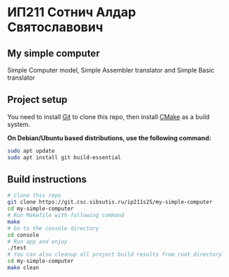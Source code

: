 # ИП211 Сотнич Алдар Святославович 

## My simple computer

Simple Computer model, Simple Assembler translator and Simple Basic translator

## Project setup

You need to install [Git][] to clone this repo, then install [CMake][] as a build system.</br>

**On Debian/Ubuntu based distributions, use the following command:**

```sh
sudo apt update
sudo apt install git build-essential
```

## Build instructions
```sh
# Clone this repo
git clone https://git.csc.sibsutis.ru/ip211s25/my-simple-computer
cd my-simple-computer
# Run Makefile with following command
make
# Go to the console directory
cd console
# Run app and enjoy
./test
# You can also cleanup all project build results from root directory
cd my-simple-computer
make clean
```

[CMake]: https://cmake.org
[Git]: https://git-scm.com